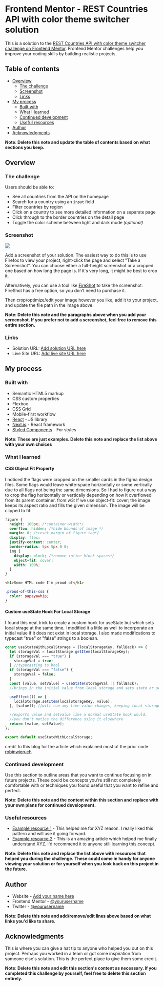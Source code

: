 # Frontend Mentor - REST Countries API with color theme switcher solution

This is a solution to the [REST Countries API with color theme switcher challenge on Frontend Mentor](https://www.frontendmentor.io/challenges/rest-countries-api-with-color-theme-switcher-5cacc469fec04111f7b848ca). Frontend Mentor challenges help you improve your coding skills by building realistic projects.

## Table of contents

- [Overview](#overview)
  - [The challenge](#the-challenge)
  - [Screenshot](#screenshot)
  - [Links](#links)
- [My process](#my-process)
  - [Built with](#built-with)
  - [What I learned](#what-i-learned)
  - [Continued development](#continued-development)
  - [Useful resources](#useful-resources)
- [Author](#author)
- [Acknowledgments](#acknowledgments)

**Note: Delete this note and update the table of contents based on what sections you keep.**

## Overview

### The challenge

Users should be able to:

- See all countries from the API on the homepage
- Search for a country using an `input` field
- Filter countries by region
- Click on a country to see more detailed information on a separate page
- Click through to the border countries on the detail page
- Toggle the color scheme between light and dark mode _(optional)_

### Screenshot

![](./screenshot.jpg)

Add a screenshot of your solution. The easiest way to do this is to use Firefox to view your project, right-click the page and select "Take a Screenshot". You can choose either a full-height screenshot or a cropped one based on how long the page is. If it's very long, it might be best to crop it.

Alternatively, you can use a tool like [FireShot](https://getfireshot.com/) to take the screenshot. FireShot has a free option, so you don't need to purchase it.

Then crop/optimize/edit your image however you like, add it to your project, and update the file path in the image above.

**Note: Delete this note and the paragraphs above when you add your screenshot. If you prefer not to add a screenshot, feel free to remove this entire section.**

### Links

- Solution URL: [Add solution URL here](https://your-solution-url.com)
- Live Site URL: [Add live site URL here](https://your-live-site-url.com)

## My process

### Built with

- Semantic HTML5 markup
- CSS custom properties
- Flexbox
- CSS Grid
- Mobile-first workflow
- [React](https://reactjs.org/) - JS library
- [Next.js](https://nextjs.org/) - React framework
- [Styled Components](https://styled-components.com/) - For styles

**Note: These are just examples. Delete this note and replace the list above with your own choices**

### What I learned

#### CSS Object Fit Property

I noticed the flags were cropped on the smaller cards in the figma design files. Some flags would leave white-space horizontally or some vertically due to all flags not being the same dimensions. So I had to figure out a way to crop the flag horizontally or vertically depending on how it overflowed from its parent container. from w3: If we use object-fit: cover; the image keeps its aspect ratio and fills the given dimension. The image will be clipped to fit:

```css
figure {
  height: 160px; /*container-width*/
  overflow: hidden; /*hide bounds of image */
  margin: 0; /*reset margin of figure tag*/
  display: flex;
  justify-content: center;
  border-radius: 5px 5px 0 0;
  img {
    display: block; /*remove inline-block spaces*/
    object-fit: cover;
    width: 100%;
  }
}
```

```html
<h1>Some HTML code I'm proud of</h1>
```

```css
.proud-of-this-css {
  color: papayawhip;
}
```

#### Custom useState Hook For Local Storage

I found this neat trick to create a custom hook for useState but which sets local strage at the same time. I modified it a little as well to incorporate an initial value if it does not exist in local storage. I also made modifications to typecast "true" or "false" strings to a boolean.

```js
const useStateWithLocalStorage = (localStorageKey, fallBack) => {
  let storageVal = localStorage.getItem(localStorageKey);
  if (storageVal === "true") {
    storageVal = true;
  } //typecasting to bool
  if (storageVal === "false") {
    storageVal = false;
  }
  const [value, setValue] = useState(storageVal || fallBack);
  //brings in the initial value from local storage and sets state or sets state to the fallback

  useEffect(() => {
    localStorage.setItem(localStorageKey, value);
  }, [value]); //will run any time value changes, keeping local storage updated

  //exports value and setvalue like a normal useState hook would.
  //you don't notice the difference using it elsewhere
  return [value, setValue];
};

export default useStateWithLocalStorage;
```

credit to this blog for the article which explained most of the prior code [robinwieruch](https://www.robinwieruch.de/local-storage-react/)

### Continued development

Use this section to outline areas that you want to continue focusing on in future projects. These could be concepts you're still not completely comfortable with or techniques you found useful that you want to refine and perfect.

**Note: Delete this note and the content within this section and replace with your own plans for continued development.**

### Useful resources

- [Example resource 1](https://www.example.com) - This helped me for XYZ reason. I really liked this pattern and will use it going forward.
- [Example resource 2](https://www.example.com) - This is an amazing article which helped me finally understand XYZ. I'd recommend it to anyone still learning this concept.

**Note: Delete this note and replace the list above with resources that helped you during the challenge. These could come in handy for anyone viewing your solution or for yourself when you look back on this project in the future.**

## Author

- Website - [Add your name here](https://www.your-site.com)
- Frontend Mentor - [@yourusername](https://www.frontendmentor.io/profile/yourusername)
- Twitter - [@yourusername](https://www.twitter.com/yourusername)

**Note: Delete this note and add/remove/edit lines above based on what links you'd like to share.**

## Acknowledgments

This is where you can give a hat tip to anyone who helped you out on this project. Perhaps you worked in a team or got some inspiration from someone else's solution. This is the perfect place to give them some credit.

**Note: Delete this note and edit this section's content as necessary. If you completed this challenge by yourself, feel free to delete this section entirely.**
